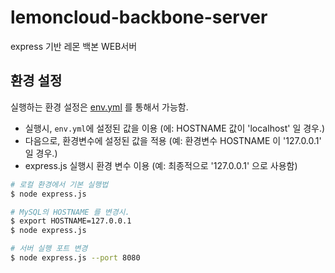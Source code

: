 # lemoncloud-backbone-server

express 기반 레몬 백본 WEB서버

## 환경 설정

실행하는 환경 설정은 [env.yml](env.yml) 를 통해서 가능함.

* 실행시, `env.yml`에 설정된 값을 이용 (에: HOSTNAME 값이 'localhost' 일 경우.)
* 다음으로, 환경변수에 설정된 값을 적용 (예: 환경변수 HOSTNAME 이 '127.0.0.1' 일 경우.)
* express.js 실행시 환경 변수 이용 (예: 최종적으로 '127.0.0.1' 으로 사용함)

```bash
# 로컬 환경에서 기본 실행법
$ node express.js

# MySQL의 HOSTNAME 를 변경시.
$ export HOSTNAME=127.0.0.1
$ node express.js

# 서버 실행 포트 변경
$ node express.js --port 8080
```
